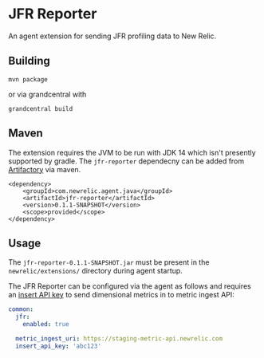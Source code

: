 # JFR Reporter
An agent extension for sending JFR profiling data to New Relic.


## Building

`mvn package`

or via grandcentral with

`grandcentral build`

## Maven

The extension requires the JVM to be run with JDK 14 which isn't presently supported by gradle. The `jfr-reporter` dependecny can be added from [Artifactory](https://pdx-artifacts.pdx.vm.datanerd.us/repo) via maven.

```    
<dependency>
    <groupId>com.newrelic.agent.java</groupId>
    <artifactId>jfr-reporter</artifactId>
    <version>0.1.1-SNAPSHOT</version>
    <scope>provided</scope>
</dependency>
```

## Usage

The `jfr-reporter-0.1.1-SNAPSHOT.jar` must be present in the `newrelic/extensions/` directory during agent startup.

The JFR Reporter can be configured via the agent as follows and requires an [insert API key](https://docs.newrelic.com/docs/apis/get-started/intro-apis/types-new-relic-api-keys#event-insert-key) to send dimensional metrics in to metric ingest API:

```yaml
common:
  jfr:
    enabled: true

  metric_ingest_uri: https://staging-metric-api.newrelic.com
  insert_api_key: 'abc123'
```

